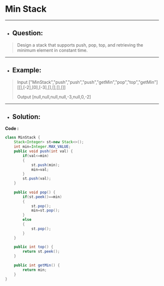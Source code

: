# Min Stack
--- 
- ## Question:
> Design a stack that supports push, pop, top, and retrieving the minimum element in constant time.
---
- ## Example:
> Input
["MinStack","push","push","push","getMin","pop","top","getMin"]
[[],[-2],[0],[-3],[],[],[],[]]
> 
> Output
[null,null,null,null,-3,null,0,-2]
---
- ## Solution:
**Code :**
```java
class MinStack {
    Stack<Integer> st=new Stack<>();
    int min=Integer.MAX_VALUE;
    public void push(int val) {
        if(val<=min)
        {
            st.push(min);
            min=val;
        }
        st.push(val);
    }
    
    public void pop() {
        if(st.peek()==min)
        {
            st.pop();
            min=st.pop();
        }
        else
        {
            st.pop();
        }
    }
    
    public int top() {
        return st.peek();
    }
    
    public int getMin() {
        return min;
    }
}
